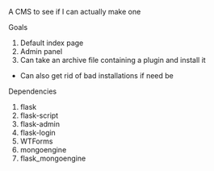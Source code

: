 A CMS to see if I can actually make one

Goals
 1. Default index page
 2. Admin panel
 3. Can take an archive file containing a plugin and install it
   * Can also get rid of bad installations if need be

Dependencies
 1. flask
 2. flask-script
 3. flask-admin
 4. flask-login
 5. WTForms
 6. mongoengine
 7. flask_mongoengine
